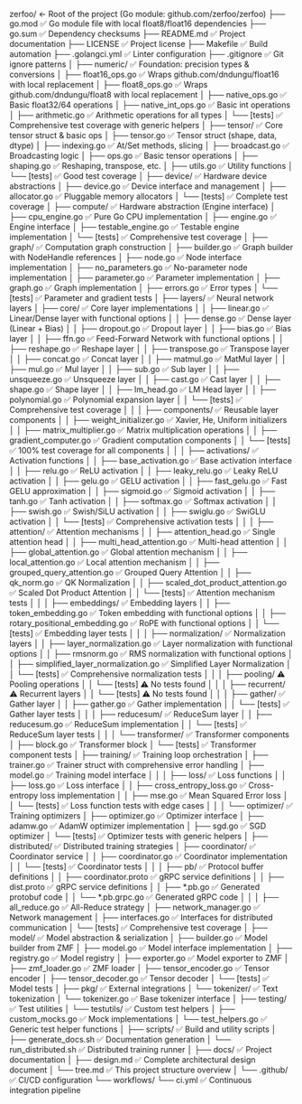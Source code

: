 zerfoo/                       ← Root of the project (Go module: github.com/zerfoo/zerfoo)
├── go.mod                    ✅ Go module file with local float8/float16 dependencies
├── go.sum                    ✅ Dependency checksums
├── README.md                 ✅ Project documentation
├── LICENSE                   ✅ Project license
├── Makefile                  ✅ Build automation
├── .golangci.yml             ✅ Linter configuration
├── .gitignore                ✅ Git ignore patterns
│
├── numeric/                  ✅ Foundation: precision types & conversions
│   ├── float16_ops.go        ✅ Wraps github.com/dndungu/float16 with local replacement
│   ├── float8_ops.go         ✅ Wraps github.com/dndungu/float8 with local replacement
│   ├── native_ops.go         ✅ Basic float32/64 operations
│   ├── native_int_ops.go     ✅ Basic int operations
│   ├── arithmetic.go         ✅ Arithmetic operations for all types
│   └── [tests]               ✅ Comprehensive test coverage with generic helpers
│
├── tensor/                   ✅ Core tensor struct & basic ops
│   ├── tensor.go             ✅ Tensor struct (shape, data, dtype)
│   ├── indexing.go           ✅ At/Set methods, slicing
│   ├── broadcast.go          ✅ Broadcasting logic
│   ├── ops.go                ✅ Basic tensor operations
│   ├── shaping.go            ✅ Reshaping, transpose, etc.
│   ├── utils.go              ✅ Utility functions
│   └── [tests]               ✅ Good test coverage
│
├── device/                   ✅ Hardware device abstractions
│   ├── device.go             ✅ Device interface and management
│   ├── allocator.go          ✅ Pluggable memory allocators
│   └── [tests]               ✅ Complete test coverage
│
├── compute/                  ✅ Hardware abstraction (Engine interface)
│   ├── cpu_engine.go         ✅ Pure Go CPU implementation
│   ├── engine.go             ✅ Engine interface
│   ├── testable_engine.go    ✅ Testable engine implementation
│   └── [tests]               ✅ Comprehensive test coverage
│
├── graph/                    ✅ Computation graph construction
│   ├── builder.go            ✅ Graph builder with NodeHandle references
│   ├── node.go               ✅ Node interface implementation
│   ├── no_parameters.go      ✅ No-parameter node implementation
│   ├── parameter.go          ✅ Parameter implementation
│   ├── graph.go              ✅ Graph implementation
│   ├── errors.go             ✅ Error types
│   └── [tests]               ✅ Parameter and gradient tests
│
├── layers/                   ✅ Neural network layers
│   ├── core/                 ✅ Core layer implementations
│   │   ├── linear.go         ✅ Linear/Dense layer with functional options
│   │   ├── dense.go          ✅ Dense layer (Linear + Bias)
│   │   ├── dropout.go        ✅ Dropout layer
│   │   ├── bias.go           ✅ Bias layer
│   │   ├── ffn.go            ✅ Feed-Forward Network with functional options
│   │   ├── reshape.go        ✅ Reshape layer
│   │   ├── transpose.go      ✅ Transpose layer
│   │   ├── concat.go         ✅ Concat layer
│   │   ├── matmul.go         ✅ MatMul layer
│   │   ├── mul.go            ✅ Mul layer
│   │   ├── sub.go            ✅ Sub layer
│   │   ├── unsqueeze.go      ✅ Unsqueeze layer
│   │   ├── cast.go           ✅ Cast layer
│   │   ├── shape.go          ✅ Shape layer
│   │   ├── lm_head.go        ✅ LM Head layer
│   │   ├── polynomial.go     ✅ Polynomial expansion layer
│   │   └── [tests]           ✅ Comprehensive test coverage
│   │
│   ├── components/           ✅ Reusable layer components
│   │   ├── weight_initializer.go ✅ Xavier, He, Uniform initializers
│   │   ├── matrix_multiplier.go  ✅ Matrix multiplication operations
│   │   ├── gradient_computer.go  ✅ Gradient computation components
│   │   └── [tests]           ✅ 100% test coverage for all components
│   │
│   ├── activations/          ✅ Activation functions
│   │   ├── base_activation.go ✅ Base activation interface
│   │   ├── relu.go           ✅ ReLU activation
│   │   ├── leaky_relu.go     ✅ Leaky ReLU activation
│   │   ├── gelu.go           ✅ GELU activation
│   │   ├── fast_gelu.go      ✅ Fast GELU approximation
│   │   ├── sigmoid.go        ✅ Sigmoid activation
│   │   ├── tanh.go           ✅ Tanh activation
│   │   ├── softmax.go        ✅ Softmax activation
│   │   ├── swish.go          ✅ Swish/SiLU activation
│   │   ├── swiglu.go         ✅ SwiGLU activation
│   │   └── [tests]           ✅ Comprehensive activation tests
│   │
│   ├── attention/            ✅ Attention mechanisms
│   │   ├── attention_head.go ✅ Single attention head
│   │   ├── multi_head_attention.go ✅ Multi-head attention
│   │   ├── global_attention.go ✅ Global attention mechanism
│   │   ├── local_attention.go  ✅ Local attention mechanism
│   │   ├── grouped_query_attention.go ✅ Grouped Query Attention
│   │   ├── qk_norm.go        ✅ QK Normalization
│   │   ├── scaled_dot_product_attention.go ✅ Scaled Dot Product Attention
│   │   └── [tests]           ✅ Attention mechanism tests
│   │
│   ├── embeddings/           ✅ Embedding layers
│   │   ├── token_embedding.go ✅ Token embedding with functional options
│   │   ├── rotary_positional_embedding.go ✅ RoPE with functional options
│   │   └── [tests]           ✅ Embedding layer tests
│   │
│   ├── normalization/        ✅ Normalization layers
│   │   ├── layer_normalization.go ✅ Layer normalization with functional options
│   │   ├── rmsnorm.go        ✅ RMS normalization with functional options
│   │   ├── simplified_layer_normalization.go ✅ Simplified Layer Normalization
│   │   └── [tests]           ✅ Comprehensive normalization tests
│   │
│   ├── pooling/              ⚠️  Pooling operations
│   │   └── [tests]           ⚠️  No tests found
│   │
│   ├── recurrent/            ⚠️  Recurrent layers
│   │   └── [tests]           ⚠️  No tests found
│   │
│   ├── gather/               ✅ Gather layer
│   │   ├── gather.go         ✅ Gather implementation
│   │   └── [tests]           ✅ Gather layer tests
│   │
│   ├── reducesum/            ✅ ReduceSum layer
│   │   ├── reducesum.go      ✅ ReduceSum implementation
│   │   └── [tests]           ✅ ReduceSum layer tests
│   │
│   └── transformer/          ✅ Transformer components
│       ├── block.go          ✅ Transformer block
│       └── [tests]           ✅ Transformer component tests
│
├── training/                 ✅ Training loop orchestration
│   ├── trainer.go            ✅ Trainer struct with comprehensive error handling
│   ├── model.go              ✅ Training model interface
│   │
│   ├── loss/                 ✅ Loss functions
│   │   ├── loss.go           ✅ Loss interface
│   │   ├── cross_entropy_loss.go ✅ Cross-entropy loss implementation
│   │   ├── mse.go            ✅ Mean Squared Error loss
│   │   └── [tests]           ✅ Loss function tests with edge cases
│   │
│   └── optimizer/            ✅ Training optimizers
│       ├── optimizer.go      ✅ Optimizer interface
│       ├── adamw.go          ✅ AdamW optimizer implementation
│       ├── sgd.go            ✅ SGD optimizer
│       └── [tests]           ✅ Optimizer tests with generic helpers
│
├── distributed/              ✅ Distributed training strategies
│   ├── coordinator/          ✅ Coordinator service
│   │   ├── coordinator.go    ✅ Coordinator implementation
│   │   └── [tests]           ✅ Coordinator tests
│   │
│   ├── pb/                   ✅ Protocol buffer definitions
│   │   ├── coordinator.proto ✅ gRPC service definitions
│   │   ├── dist.proto        ✅ gRPC service definitions
│   │   ├── *.pb.go           ✅ Generated protobuf code
│   │   └── *.pb.grpc.go      ✅ Generated gRPC code
│   │
│   ├── all_reduce.go         ✅ All-Reduce strategy
│   ├── network_manager.go    ✅ Network management
│   ├── interfaces.go         ✅ Interfaces for distributed communication
│   └── [tests]               ✅ Comprehensive test coverage
│
├── model/                    ✅ Model abstraction & serialization
│   ├── builder.go            ✅ Model builder from ZMF
│   ├── model.go              ✅ Model interface implementation
│   ├── registry.go           ✅ Model registry
│   ├── exporter.go           ✅ Model exporter to ZMF
│   ├── zmf_loader.go         ✅ ZMF loader
│   ├── tensor_encoder.go     ✅ Tensor encoder
│   ├── tensor_decoder.go     ✅ Tensor decoder
│   └── [tests]               ✅ Model tests
│
├── pkg/                      ✅ External integrations
│   └── tokenizer/            ✅ Text tokenization
│       └── tokenizer.go      ✅ Base tokenizer interface
│
├── testing/                  ✅ Test utilities
│   └── testutils/            ✅ Custom test helpers
│       ├── custom_mocks.go   ✅ Mock implementations
│       └── test_helpers.go   ✅ Generic test helper functions
│
├── scripts/                  ✅ Build and utility scripts
│   ├── generate_docs.sh      ✅ Documentation generation
│   └── run_distributed.sh    ✅ Distributed training runner
│
├── docs/                     ✅ Project documentation
│   ├── design.md             ✅ Complete architectural design document
│   └── tree.md               ✅ This project structure overview
│
└── .github/                  ✅ CI/CD configuration
    └── workflows/
        └── ci.yml            ✅ Continuous integration pipeline
